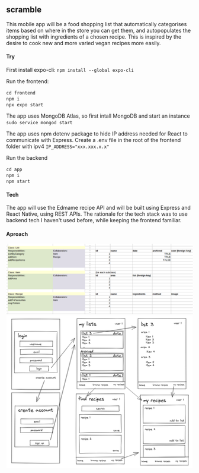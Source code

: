 ## scramble

This mobile app will be a food shopping list that automatically categorises items based on where in the store you can get them, and autopopulates the shopping list with ingredients of a chosen recipe. This is inspired by the desire to cook new and more varied vegan recipes more easily.

#### Try
First install expo-cli: ``npm install --global expo-cli``

Run the frontend:
```
cd frontend
npm i
npx expo start
```
The app uses MongoDB Atlas, so first intall MongoDB and start an instance ``sudo service mongod start``

The app uses npm dotenv package to hide IP address needed for React to communicate with Express. Create a .env file in the root of the frontend folder with ipv4 ``IP_ADDRESS="xxx.xxx.x.x"``

Run the backend
```
cd app
npm i
npm start
```


#### Tech

The app will use the Edmame recipe API and will be built using Express and React Native, using REST APIs. The rationale for the tech stack was to use backend tech I haven't used before, while keeping the frontend familiar. 

#### Aproach

![](images/scramble_crc_diagram.png)
![](images/user_journey.png)
